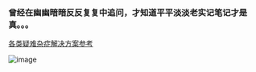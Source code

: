 ### 曾经在幽幽暗暗反反复复中追问，才知道平平淡淡老实记笔记才是真。。。

[各类疑难杂症解决方案参考](https://github.com/lanlin/notes/issues)

![image](https://user-images.githubusercontent.com/3468024/145744499-edf23db4-dab7-4d60-a96f-86236071032b.png)
